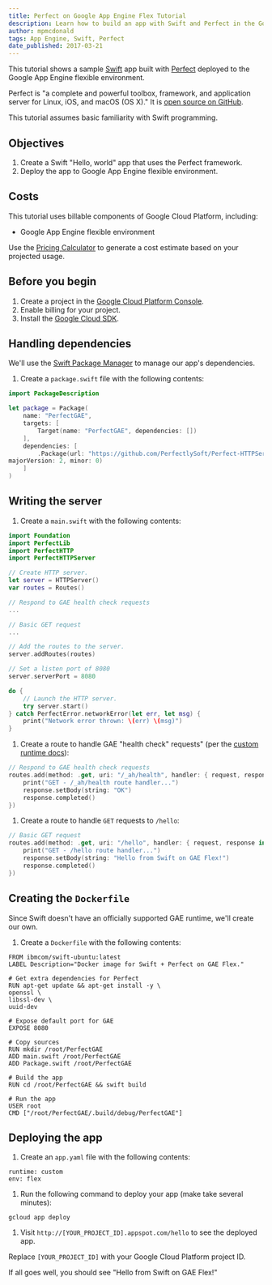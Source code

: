 ```yaml
---
title: Perfect on Google App Engine Flex Tutorial
description: Learn how to build an app with Swift and Perfect in the Google App Engine flexible environment.
author: mpmcdonald
tags: App Engine, Swift, Perfect
date_published: 2017-03-21
---
```

This tutorial shows a sample [Swift][swift] app built with [Perfect][perfect]
deployed to the Google App Engine flexible environment.

Perfect is "a complete and powerful toolbox, framework, and application server
for Linux, iOS, and macOS (OS X)." It is [open source on GitHub][perfect-github].

This tutorial assumes basic familiarity with Swift programming.

[swift]: http://swift.org
[perfect]: https://perfect.org
[perfect-github]: https://github.com/PerfectlySoft/Perfect

## Objectives

1. Create a Swift "Hello, world" app that uses the Perfect framework.
1. Deploy the app to Google App Engine flexible environment.

## Costs

This tutorial uses billable components of Google Cloud Platform, including:

- Google App Engine flexible environment

Use the [Pricing Calculator][pricing] to generate a cost estimate based on your
projected usage.

[pricing]: https://cloud.google.com/products/calculator

## Before you begin

1.  Create a project in the [Google Cloud Platform Console][console].
1.  Enable billing for your project.
1.  Install the [Google Cloud SDK][cloud-sdk].

[console]: https://console.cloud.google.com/
[cloud-sdk]: https://cloud.google.com/sdk/

## Handling dependencies

We'll use the [Swift Package Manager][spm] to manage our app's dependencies.

1.  Create a `package.swift` file with the following contents:

```swift
import PackageDescription

let package = Package(
    name: "PerfectGAE",
    targets: [
        Target(name: "PerfectGAE", dependencies: [])
    ],
    dependencies: [
        .Package(url: "https://github.com/PerfectlySoft/Perfect-HTTPServer.git",
majorVersion: 2, minor: 0)
    ]
)
```

[spm]: https://github.com/apple/swift-package-manager

## Writing the server

1.  Create a `main.swift` with the following contents:

```swift
import Foundation
import PerfectLib
import PerfectHTTP
import PerfectHTTPServer

// Create HTTP server.
let server = HTTPServer()
var routes = Routes()

// Respond to GAE health check requests
...

// Basic GET request
...

// Add the routes to the server.
server.addRoutes(routes)

// Set a listen port of 8080
server.serverPort = 8080

do {
    // Launch the HTTP server.
    try server.start()
} catch PerfectError.networkError(let err, let msg) {
    print("Network error thrown: \(err) \(msg)")
}
```

1.  Create a route to handle GAE "health check" requests" (per the [custom runtime docs][custom-runtime]):

```swift
// Respond to GAE health check requests
routes.add(method: .get, uri: "/_ah/health", handler: { request, response in
    print("GET - /_ah/health route handler...")
    response.setBody(string: "OK")
    response.completed()
})
```

1.  Create a route to handle `GET` requests to `/hello`:

```swift
// Basic GET request
routes.add(method: .get, uri: "/hello", handler: { request, response in
    print("GET - /hello route handler...")
    response.setBody(string: "Hello from Swift on GAE Flex!")
    response.completed()
})
```

[custom-runtime]: https://cloud.google.com/appengine/docs/flexible/custom-runtimes/build#lifecycle_events

## Creating the `Dockerfile`

Since Swift doesn't have an officially supported GAE runtime, we'll create our
own.

1.  Create a `Dockerfile` with the following contents:

```
FROM ibmcom/swift-ubuntu:latest
LABEL Description="Docker image for Swift + Perfect on GAE Flex."

# Get extra dependencies for Perfect
RUN apt-get update && apt-get install -y \
openssl \
libssl-dev \
uuid-dev

# Expose default port for GAE
EXPOSE 8080

# Copy sources
RUN mkdir /root/PerfectGAE
ADD main.swift /root/PerfectGAE
ADD Package.swift /root/PerfectGAE

# Build the app
RUN cd /root/PerfectGAE && swift build

# Run the app
USER root
CMD ["/root/PerfectGAE/.build/debug/PerfectGAE"]
```

## Deploying the app

1.  Create an `app.yaml` file with the following contents:

```
runtime: custom
env: flex
```

1.  Run the following command to deploy your app (make take several minutes):

```
gcloud app deploy
```

1.  Visit `http://[YOUR_PROJECT_ID].appspot.com/hello` to see the deployed app.

Replace `[YOUR_PROJECT_ID]` with your Google Cloud Platform project ID.

If all goes well, you should see "Hello from Swift on GAE Flex!"
